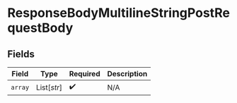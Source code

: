 # ResponseBodyMultilineStringPostRequestBody


## Fields

| Field              | Type               | Required           | Description        |
| ------------------ | ------------------ | ------------------ | ------------------ |
| `array`            | List[*str*]        | :heavy_check_mark: | N/A                |